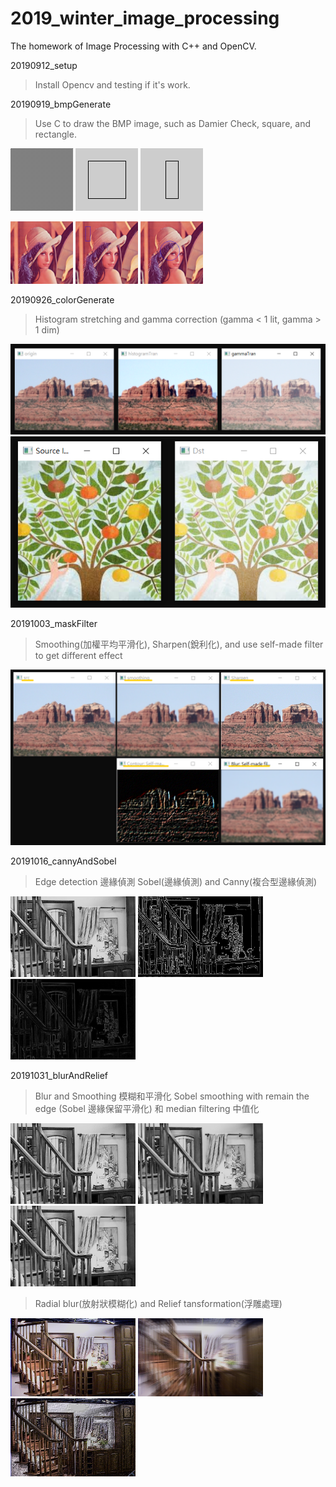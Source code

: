 # 2019_winter_image_processing
The homework of Image Processing with C++ and OpenCV.

20190912_setup
> Install Opencv and testing if it's work. 

20190919_bmpGenerate
> Use C to draw the BMP image, such as Damier Check, square, and rectangle. 

![Damier Check](/20190919_bmpGenerate/out.bmp)
![Square](/20190919_bmpGenerate/out1.bmp)
![Rectangle](/20190919_bmpGenerate/out2.bmp)

<p float="left">
  <img src="/20190919_bmpGenerate/Lenna.bmp" width="100" />
  <img src="/20190919_bmpGenerate/src1.bmp" width="100" />
  <img src="/20190919_bmpGenerate/src2.bmp" width="100" />
</p>


20190926_colorGenerate
> Histogram stretching and gamma correction (gamma < 1 lit, gamma > 1 dim)

![histogram stretching and Gamma correction](/20190926_colorGenerate/colorGenerate_result.png)
![Gamma correction](/20190926_colorGenerate/gamma_correction.png)

20191003_maskFilter
> Smoothing(加權平均平滑化), Sharpen(銳利化), and use self-made filter to get different effect

![Mask filter effect](/20191003_maskFilter/mask_effect.png)

20191016_cannyAndSobel
> Edge detection 邊緣偵測
> Sobel(邊緣偵測) and Canny(複合型邊緣偵測)

<p float="left">
  <img alt="source" src="/20191016_cannyAndSobel/cap3_02a.bmp" width="200" />
  <img alt="canny" src="/20191016_cannyAndSobel/canny.bmp" width="200" />
  <img alt="sobel" src="/20191016_cannyAndSobel/sobel.bmp" width="200" />
</p>

20191031_blurAndRelief
> Blur and Smoothing 模糊和平滑化
> Sobel smoothing with remain the edge (Sobel 邊緣保留平滑化) 和 median filtering 中值化

<p float="left">
  <img alt="source" src="/20191031_blurAndRelief/cap3_02a.bmp" width="200" />
  <img alt="sobel keep edge smoothing" src="/20191031_blurAndRelief/sobel_keep_edge_smoothing.bmp" width="200" />
  <img alt="median filtering" src="/20191031_blurAndRelief/median_filtering.bmp" width="200" />
</p>

> Radial blur(放射狀模糊化) and Relief tansformation(浮雕處理)

<p float="left">
  <img alt="source" src="/20191031_blurAndRelief/cap3_07a.bmp" width="200" />
  <img alt="Radial_blur" src="/20191031_blurAndRelief/Radial_blur.bmp" width="200" />
  <img alt="relief transformation" src="/20191031_blurAndRelief/relief transformation.bmp" width="200" />
</p>